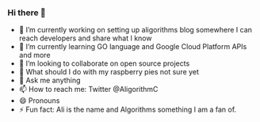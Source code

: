 ### Hi there 👋

- 🔭 I’m currently working on setting up aligorithms blog somewhere I can reach developers and share what I know
- 🌱 I’m currently learning GO language and Google Cloud Platform APIs and more
- 👯 I’m looking to collaborate on open source projects
- 🤔 What should I do with my raspberry pies not sure yet
- 💬 Ask me anything
- 📫 How to reach me: Twitter @AligorithmC
- 😄 Pronouns
- ⚡ Fun fact: Ali is the name and Algorithms something I am a fan of.
